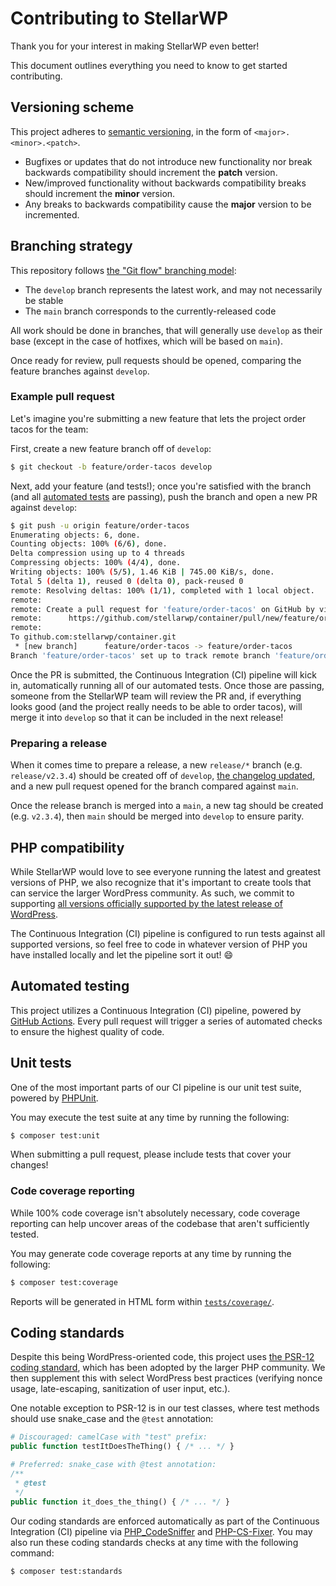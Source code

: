 # Contributing to StellarWP

Thank you for your interest in making StellarWP even better!

This document outlines everything you need to know to get started contributing.

## Versioning scheme

This project adheres to [semantic versioning](https://semver.org/spec/v2.0.0.html), in the form of `<major>.<minor>.<patch>`.

* Bugfixes or updates that do not introduce new functionality nor break backwards compatibility should increment the **patch** version.
* New/improved functionality without backwards compatibility breaks should increment the **minor** version.
* Any breaks to backwards compatibility cause the **major** version to be incremented.

## Branching strategy

This repository follows [the "Git flow" branching model](https://www.atlassian.com/git/tutorials/comparing-workflows/gitflow-workflow):

-   The `develop` branch represents the latest work, and may not necessarily be stable
-   The `main` branch corresponds to the currently-released code

All work should be done in branches, that will generally use `develop` as their base (except in the case of hotfixes, which will be based on `main`).

Once ready for review, pull requests should be opened, comparing the feature branches against `develop`.

### Example pull request

Let's imagine you're submitting a new feature that lets the project order tacos for the team:

First, create a new feature branch off of `develop`:

```sh
$ git checkout -b feature/order-tacos develop
```

Next, add your feature (and tests!); once you're satisfied with the branch (and all [automated tests](#automated-testing) are passing), push the branch and open a new PR against `develop`:

```sh
$ git push -u origin feature/order-tacos
Enumerating objects: 6, done.
Counting objects: 100% (6/6), done.
Delta compression using up to 4 threads
Compressing objects: 100% (4/4), done.
Writing objects: 100% (5/5), 1.46 KiB | 745.00 KiB/s, done.
Total 5 (delta 1), reused 0 (delta 0), pack-reused 0
remote: Resolving deltas: 100% (1/1), completed with 1 local object.
remote:
remote: Create a pull request for 'feature/order-tacos' on GitHub by visiting:
remote:      https://github.com/stellarwp/container/pull/new/feature/order-tacos
remote:
To github.com:stellarwp/container.git
 * [new branch]      feature/order-tacos -> feature/order-tacos
Branch 'feature/order-tacos' set up to track remote branch 'feature/order-tacos' from 'origin'.
```

Once the PR is submitted, the Continuous Integration (CI) pipeline will kick in, automatically running all of our automated tests. Once those are passing, someone from the StellarWP team will review the PR and, if everything looks good (and the project really needs to be able to order tacos), will merge it into `develop` so that it can be included in the next release!

### Preparing a release

When it comes time to prepare a release, a new `release/*` branch (e.g. `release/v2.3.4`) should be created off of `develop`, [the changelog updated](../CHANGELOG.md), and a new pull request opened for the branch compared against `main`.

Once the release branch is merged into a `main`, a new tag should be created (e.g. `v2.3.4`), then `main` should be merged into `develop` to ensure parity.

## PHP compatibility

While StellarWP would love to see everyone running the latest and greatest versions of PHP, we also recognize that it's important to create tools that can service the larger WordPress community. As such, we commit to supporting [all versions officially supported by the latest release of WordPress](https://wordpress.org/about/requirements/).

The Continuous Integration (CI) pipeline is configured to run tests against all supported versions, so feel free to code in whatever version of PHP you have installed locally and let the pipeline sort it out! 😄

## Automated testing

This project utilizes a Continuous Integration (CI) pipeline, powered by [GitHub Actions](https://github.com/features/actions). Every pull request will trigger a series of automated checks to ensure the highest quality of code.

## Unit tests

One of the most important parts of our CI pipeline is our unit test suite, powered by [PHPUnit](https://phpunit.de).

You may execute the test suite at any time by running the following:

```sh
$ composer test:unit
```

When submitting a pull request, please include tests that cover your changes!

### Code coverage reporting

While 100% code coverage isn't absolutely necessary, code coverage reporting can help uncover areas of the codebase that aren't sufficiently tested.

You may generate code coverage reports at any time by running the following:

```sh
$ composer test:coverage
```

Reports will be generated in HTML form within [`tests/coverage/`](../tests/coverage).

## Coding standards

Despite this being WordPress-oriented code, this project uses [the PSR-12 coding standard](https://www.php-fig.org/psr/psr-12/), which has been adopted by the larger PHP community. We then supplement this with select WordPress best practices (verifying nonce usage, late-escaping, sanitization of user input, etc.).

One notable exception to PSR-12 is in our test classes, where test methods should use snake_case and the `@test` annotation:

```php
# Discouraged: camelCase with "test" prefix:
public function testItDoesTheThing() { /* ... */ }

# Preferred: snake_case with @test annotation:
/**
 * @test
 */
public function it_does_the_thing() { /* ... */ }
```

Our coding standards are enforced automatically as part of the Continuous Integration (CI) pipeline via [PHP_CodeSniffer](https://github.com/squizlabs/PHP_CodeSniffer) and [PHP-CS-Fixer](https://cs.symfony.com/). You may also run these coding standards checks at any time with the following command:

```sh
$ composer test:standards
```
